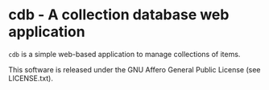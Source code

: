 # cdb - A collection database web application

`cdb` is a simple web-based application to manage collections of items.

This software is released under the GNU Affero General Public License (see LICENSE.txt).
